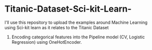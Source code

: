 # Titanic-Dataset-Sci-kit-Learn-

I'll use this repository to upload the examples around Machine Learning using Sci-kit learn as it relates to the Titanic Dataset

1. Encoding categorical features into the Pipeline model (CV, Logistic Regression) using OneHotEncoder.
